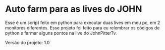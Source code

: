 # Auto farm para as lives do JOHN
Esse é um script feito em python para executar duas lives em meu pc, em 2 monitores diferentes.
Esse projeto foi feito para eu relembrar os códigos de python e farmar alguns pontos na live do JohnPitterTv. 

Versão do projeto: 1.0 
